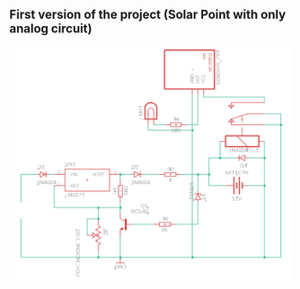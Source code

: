 ## First version of the project (Solar Point with only analog circuit)

<img src="https://github.com/Grolla05/Project_SolarPoints/blob/main/Versions/SolarPoints1.0/First_version.png?raw=true">

